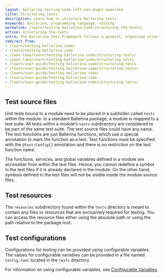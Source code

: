 ```yaml
---
layout: ballerina-testing-code-left-nav-pages-swanlake
title: Structuring tests
description: Learn how to structure Ballerina tests.
keywords: ballerina, programming language, testing
permalink: /learn/testing-ballerina-code/structuring-the-tests/
active: structuring-the-tests
intro: The Ballerina Test Framework follows a general, organized structure that allows testing code under various conditions by making use of resources and configurations. 
redirect_from:
- /learn/testing-ballerina-code/
- /learn/testing-ballerina-code
- /swan-lake/learn/testing-ballerina-code/structuring-tests/
- /swan-lake/learn/testing-ballerina-code/structuring-tests
- /learn/user-guide/testing-ballerina-code/structuring-tests
- /learn/user-guide/testing-ballerina-code/structuring-tests/
- /learn/user-guide/testing-ballerina-code/
- /learn/user-guide/testing-ballerina-code
- /learn/user-guide/testing-ballerina-code/structuring-tests/
---
```


## Test source files
Unit tests bound to a module need to be placed in a subfolder called `tests` within the module. 
In a standard Ballerina package, a module is mapped to a test suite. All tests within a module’s `tests` subdirectory 
are considered to be part of the same test suite. The test source files could have any name. The test functions are just 
Ballerina functions, which use a special annotation to mark the function as a test. Test functions must be specified 
with the `@test:Config{}` annotation and there is no restriction on the test function name.

The functions, services, and global variables defined in a module are accessible from within the test files.
Hence, you cannot redefine a symbol in the test files if it is already declared in the module.
On the other hand, symbols defined in the test files will not be visible inside the module source files.

## Test resources
The `resources` subdirectory found within the `tests` directory is meant to contain any files or resources that are 
exclusively required for testing. You can access the resource files either using the absolute path or using the path 
relative to the package root.

## Test configurations
Configurations for testing can be provided using configurable variables. The values for configurable variables can be 
provided in a file named `Config.toml` located in the `tests` directory.

For information on using configurable variables, see
[Configurable Variables](/learn/configuring-ballerina-programs/quick-start-on-configurable-variables).
